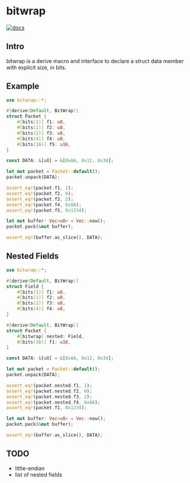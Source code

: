 # bitwrap

[![docs](https://docs.rs/bitwrap/badge.svg)](https://docs.rs/bitwrap)

## Intro

bitwrap is a derive macro and interface to declare a struct data member
with explicit size, in bits.

## Example

```rust
use bitwrap::*;

#[derive(Default, BitWrap)]
struct Packet {
    #[bits(1)] f1: u8,
    #[bits(1)] f2: u8,
    #[bits(2)] f3: u8,
    #[bits(4)] f4: u8,
    #[bits(16)] f5: u16,
}

const DATA: &[u8] = &[0xAA, 0x12, 0x34];

let mut packet = Packet::default();
packet.unpack(DATA);

assert_eq!(packet.f1, 1);
assert_eq!(packet.f2, 0);
assert_eq!(packet.f3, 2);
assert_eq!(packet.f4, 0x0A);
assert_eq!(packet.f5, 0x1234);

let mut buffer: Vec<u8> = Vec::new();
packet.pack(&mut buffer);

assert_eq!(buffer.as_slice(), DATA);
```

## Nested Fields

```rust
use bitwrap::*;

#[derive(Default, BitWrap)]
struct Field {
    #[bits(1)] f1: u8,
    #[bits(1)] f2: u8,
    #[bits(2)] f3: u8,
    #[bits(4)] f4: u8,
}

#[derive(Default, BitWrap)]
struct Packet {
    #[bitwrap] nested: Field,
    #[bits(16)] f1: u16,
}

const DATA: &[u8] = &[0xAA, 0x12, 0x34];

let mut packet = Packet::default();
packet.unpack(DATA);

assert_eq!(packet.nested.f1, 1);
assert_eq!(packet.nested.f2, 0);
assert_eq!(packet.nested.f3, 2);
assert_eq!(packet.nested.f4, 0x0A);
assert_eq!(packet.f1, 0x1234);

let mut buffer: Vec<u8> = Vec::new();
packet.pack(&mut buffer);

assert_eq!(buffer.as_slice(), DATA);
```

## TODO

- little-endian
- list of nested fields
